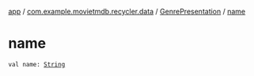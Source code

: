 [app](../../index.md) / [com.example.movietmdb.recycler.data](../index.md) / [GenrePresentation](index.md) / [name](./name.md)

# name

`val name: `[`String`](https://kotlinlang.org/api/latest/jvm/stdlib/kotlin/-string/index.html)